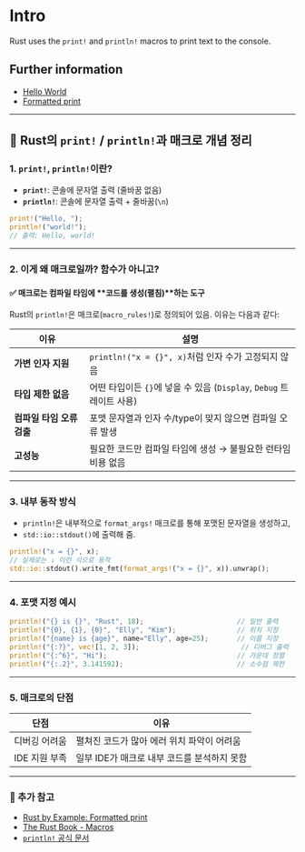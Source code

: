 # Intro

Rust uses the `print!` and `println!` macros to print text to the console.

## Further information

- [Hello World](https://doc.rust-lang.org/rust-by-example/hello.html)
- [Formatted print](https://doc.rust-lang.org/rust-by-example/hello/print.html)

---

## 📣 Rust의 `print!` / `println!`과 매크로 개념 정리

### 1. `print!`, `println!`이란?

- **`print!`**: 콘솔에 문자열 출력 (줄바꿈 없음)
- **`println!`**: 콘솔에 문자열 출력 + 줄바꿈(`\n`)

```rust
print!("Hello, ");
println!("world!");
// 출력: Hello, world!
```

---

### 2. 이게 왜 **매크로**일까? 함수가 아니고?

#### ✅ 매크로는 컴파일 타임에 \*\*코드를 생성(펼침)\*\*하는 도구

Rust의 `println!`은 매크로(`macro_rules!`)로 정의되어 있음. 이유는 다음과 같다:

| 이유                      | 설명                                                                 |
| ------------------------- | -------------------------------------------------------------------- |
| **가변 인자 지원**        | `println!("x = {}", x)`처럼 인자 수가 고정되지 않음                  |
| **타입 제한 없음**        | 어떤 타입이든 `{}`에 넣을 수 있음 (`Display`, `Debug` 트레이트 사용) |
| **컴파일 타임 오류 검출** | 포맷 문자열과 인자 수/type이 맞지 않으면 컴파일 오류 발생            |
| **고성능**                | 필요한 코드만 컴파일 타임에 생성 → 불필요한 런타임 비용 없음         |

---

### 3. 내부 동작 방식

- `println!`은 내부적으로 `format_args!` 매크로를 통해 포맷된 문자열을 생성하고,
- `std::io::stdout()`에 출력해 줌.

```rust
println!("x = {}", x);
// 실제로는 ↓ 이런 식으로 동작
std::io::stdout().write_fmt(format_args!("x = {}", x)).unwrap();
```

---

### 4. 포맷 지정 예시

```rust
println!("{} is {}", "Rust", 18);                       // 일반 출력
println!("{0}, {1}, {0}", "Elly", "Kim");               // 위치 지정
println!("{name} is {age}", name="Elly", age=25);       // 이름 지정
println!("{:?}", vec![1, 2, 3]);                         // 디버그 출력
println!("{:^6}", "Hi");                                // 가운데 정렬
println!("{:.2}", 3.141592);                            // 소수점 제한
```

---

### 5. 매크로의 단점

| 단점          | 이유                                        |
| ------------- | ------------------------------------------- |
| 디버깅 어려움 | 펼쳐진 코드가 많아 에러 위치 파악이 어려움  |
| IDE 지원 부족 | 일부 IDE가 매크로 내부 코드를 분석하지 못함 |

---

### 📘 추가 참고

- [Rust by Example: Formatted print](https://doc.rust-lang.org/rust-by-example/hello/print.html)
- [The Rust Book - Macros](https://doc.rust-lang.org/book/ch19-06-macros.html)
- [`println!` 공식 문서](https://doc.rust-lang.org/std/macro.println.html)

